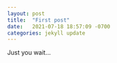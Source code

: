 ```yaml
---
layout: post
title:  "First post"
date:   2021-07-18 18:57:09 -0700
categories: jekyll update
---
```

Just you wait...